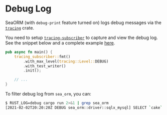 # Debug Log

SeaORM (with `debug-print` feature turned on) logs debug messages via the [`tracing`](https://crates.io/crates/tracing) crate.

You need to setup [`tracing-subscriber`](https://crates.io/crates/tracing-subscriber) to capture and view the debug log. See the snippet below and a complete example [here](https://github.com/SeaQL/sea-orm/blob/master/examples/actix_example/src/main.rs).

```rust
pub async fn main() {
    tracing_subscriber::fmt()
        .with_max_level(tracing::Level::DEBUG)
        .with_test_writer()
        .init();

    // ...
}
```

To filter debug log from `sea_orm`, you can:

```bash
$ RUST_LOG=debug cargo run 2>&1 | grep sea_orm
[2021-02-02T20:20:20Z DEBUG sea_orm::driver::sqlx_mysql] SELECT `cake`.`id`, `cake`.`name` FROM `cake` LIMIT 1
```
